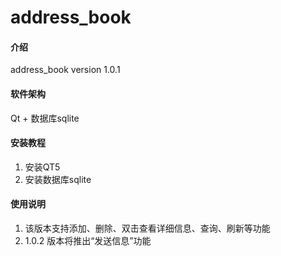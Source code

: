 # address_book

#### 介绍
address_book version 1.0.1

#### 软件架构
Qt + 数据库sqlite


#### 安装教程

1.  安装QT5
2.  安装数据库sqlite

#### 使用说明

1.  该版本支持添加、删除、双击查看详细信息、查询、刷新等功能
2.  1.0.2 版本将推出“发送信息”功能





